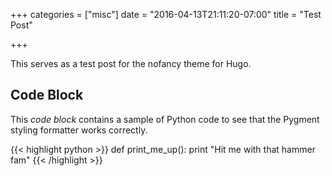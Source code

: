 +++
categories = ["misc"]
date = "2016-04-13T21:11:20-07:00"
title = "Test Post"

+++

This serves as a test post for the nofancy theme for Hugo.

## Code Block

This *code block* contains a sample of Python code to see that the Pygment styling formatter works correctly.

{{< highlight python >}}
def print_me_up():
    print "Hit me with that hammer fam"
{{< /highlight >}}
